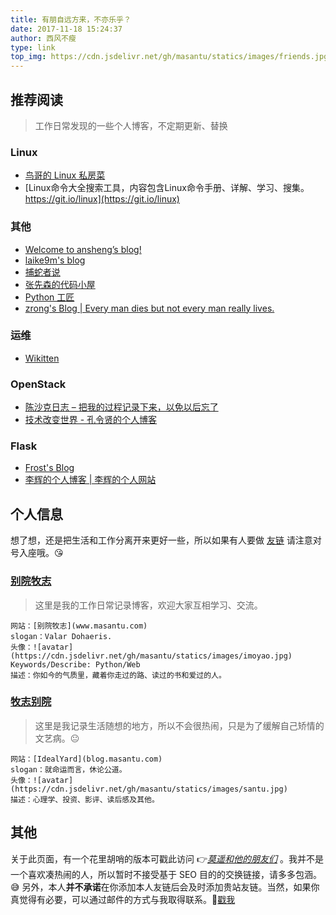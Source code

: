 ```yaml
---
title: 有朋自远方来，不亦乐乎？
date: 2017-11-18 15:24:37
author: 西风不瘦
type: link
top_img: https://cdn.jsdelivr.net/gh/masantu/statics/images/friends.jpg
---
```


## 推荐阅读
> 工作日常发现的一些个人博客，不定期更新、替换

### Linux
- [鸟哥的 Linux 私房菜](http://cn.linux.vbird.org/)
- [Linux命令大全搜索工具，内容包含Linux命令手册、详解、学习、搜集。https://git.io/linux](https://git.io/linux)

### 其他
- [Welcome to ansheng’s blog!](https://blog.ansheng.me/)
- [laike9m's blog](https://laike9m.com/)
- [捕蛇者说](https://pythonhunter.org/)
- [张先森的代码小屋](https://nullcc.github.io/)
- [Python 工匠](https://github.com/piglei/one-python-craftsman)
- [zrong's Blog | Every man dies but not every man really lives.](https://blog.zengrong.net/)

### 运维
- [Wikitten](http://wiki.361way.com/)

### OpenStack
- [陈沙克日志 – 把我的过程记录下来，以免以后忘了](http://www.chenshake.com/)
- [技术改变世界 - 孔令贤的个人博客](https://lingxiankong.github.io/index.html)

### Flask
- [Frost's Blog](https://frostming.com/)
- [李辉的个人博客 | 李辉的个人网站](http://greyli.com/posts/)

## 个人信息

想了想，还是把生活和工作分离开来更好一些，所以如果有人要做 [友链](https://www.masantu.com/links/) 请注意对号入座哦。😘

### [别院牧志](https://www.masantu.com/)

> 这里是我的工作日常记录博客，欢迎大家互相学习、交流。

```
网站：[别院牧志](www.masantu.com)
slogan：Valar Dohaeris.
头像：![avatar](https://cdn.jsdelivr.net/gh/masantu/statics/images/imoyao.jpg)
Keywords/Describe: Python/Web
描述：你如今的气质里，藏着你走过的路、读过的书和爱过的人。
```

### [牧志别院](https://blog.masantu.com)
> 这里是我记录生活随想的地方，所以不会很热闹，只是为了缓解自己矫情的文艺病。😐

```
网站：[IdealYard](blog.masantu.com)
slogan：就命运而言，休论公道。
头像：![avatar](https://cdn.jsdelivr.net/gh/masantu/statics/images/santu.jpg)
描述：心理学、投资、影评、读后感及其他。
```

## 其他
关于此页面，有一个花里胡哨的版本可戳此访问 👉[*莫遥和他的朋友们*](https://blog.masantu.com/Friends) 。我并不是一个喜欢凑热闹的人，所以暂时不接受基于 SEO 目的的交换链接，请多多包涵。 😅 另外，本人**并不承诺**在你添加本人友链后会及时添加贵站友链。当然，如果你真觉得有必要，可以通过邮件的方式与我取得联系。📧[戳我](mailto:immoyao@gmail.com)
